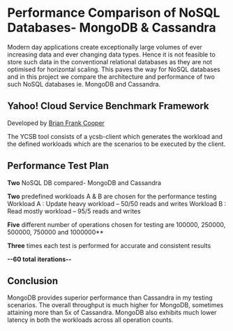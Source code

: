 # Performance Comparison of NoSQL Databases- MongoDB & Cassandra

Modern day applications create exceptionally large volumes of ever increasing data and ever changing data types. Hence it is not feasible to store such data in the conventional relational databases as they are not optimised for horizontal scaling. This paves the way for NoSQL databases and in this project we compare the architecture and performance of two such NoSQL databases ie. MongoDB and Cassandra.

## Yahoo! Cloud Service Benchmark Framework
Developed by [Brian Frank Cooper](https://github.com/brianfrankcooper/YCSB)

The YCSB tool consists of a ycsb-client which generates the workload and the defined workloads which are the scenarios to be executed by the client.

## Performance Test Plan
**Two** NoSQL DB compared- MongoDB and Cassandra

**Two** predefined workloads A & B are chosen for the performance testing
Workload A : Update heavy workload – 50/50 reads and writes
Workload B : Read mostly workload – 95/5 reads and writes

**Five** different number of operations chosen for testing are 100000, 250000, 500000, 750000 and 1000000**

**Three** times each test is performed for accurate and consistent results

**--60 total iterations--**

## Conclusion
MongoDB provides superior performance than Cassandra in my testing scenarios. The overall throughput is much higher for
MongoDB, sometimes attaining more than 5x of Cassandra. MongoDB also exhibits much lower latency in both the workloads across all operation counts.
